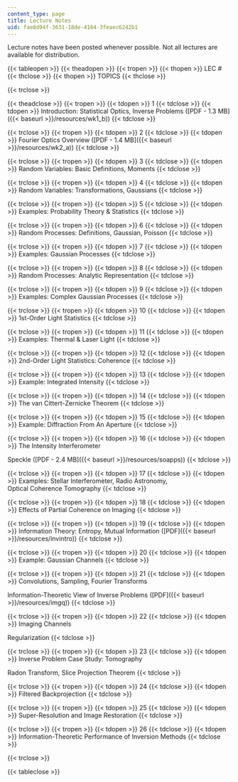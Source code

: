 ```yaml
---
content_type: page
title: Lecture Notes
uid: fae8d94f-3631-18de-4164-3feaec6242b1
---
```


Lecture notes have been posted whenever possible. Not all lectures are available for distribution.

{{< tableopen >}}
{{< theadopen >}}
{{< tropen >}}
{{< thopen >}}
LEC #
{{< thclose >}}
{{< thopen >}}
TOPICS
{{< thclose >}}

{{< trclose >}}

{{< theadclose >}}
{{< tropen >}}
{{< tdopen >}}
1
{{< tdclose >}}
{{< tdopen >}}
Introduction: Statistical Optics, Inverse Problems ([PDF - 1.3 MB]({{< baseurl >}}/resources/wk1_b))
{{< tdclose >}}

{{< trclose >}}
{{< tropen >}}
{{< tdopen >}}
2
{{< tdclose >}}
{{< tdopen >}}
Fourier Optics Overview ([PDF - 1.4 MB]({{< baseurl >}}/resources/wk2_a))
{{< tdclose >}}

{{< trclose >}}
{{< tropen >}}
{{< tdopen >}}
3
{{< tdclose >}}
{{< tdopen >}}
Random Variables: Basic Definitions, Moments
{{< tdclose >}}

{{< trclose >}}
{{< tropen >}}
{{< tdopen >}}
4
{{< tdclose >}}
{{< tdopen >}}
Random Variables: Transformations, Gaussians
{{< tdclose >}}

{{< trclose >}}
{{< tropen >}}
{{< tdopen >}}
5
{{< tdclose >}}
{{< tdopen >}}
Examples: Probability Theory & Statistics
{{< tdclose >}}

{{< trclose >}}
{{< tropen >}}
{{< tdopen >}}
6
{{< tdclose >}}
{{< tdopen >}}
Random Processes: Definitions, Gaussian, Poisson
{{< tdclose >}}

{{< trclose >}}
{{< tropen >}}
{{< tdopen >}}
7
{{< tdclose >}}
{{< tdopen >}}
Examples: Gaussian Processes
{{< tdclose >}}

{{< trclose >}}
{{< tropen >}}
{{< tdopen >}}
8
{{< tdclose >}}
{{< tdopen >}}
Random Processes: Analytic Representation
{{< tdclose >}}

{{< trclose >}}
{{< tropen >}}
{{< tdopen >}}
9
{{< tdclose >}}
{{< tdopen >}}
Examples: Complex Gaussian Processes
{{< tdclose >}}

{{< trclose >}}
{{< tropen >}}
{{< tdopen >}}
10
{{< tdclose >}}
{{< tdopen >}}
1st-Order Light Statistics
{{< tdclose >}}

{{< trclose >}}
{{< tropen >}}
{{< tdopen >}}
11
{{< tdclose >}}
{{< tdopen >}}
Examples: Thermal & Laser Light
{{< tdclose >}}

{{< trclose >}}
{{< tropen >}}
{{< tdopen >}}
12
{{< tdclose >}}
{{< tdopen >}}
2nd-Order Light Statistics: Coherence
{{< tdclose >}}

{{< trclose >}}
{{< tropen >}}
{{< tdopen >}}
13
{{< tdclose >}}
{{< tdopen >}}
Example: Integrated Intensity
{{< tdclose >}}

{{< trclose >}}
{{< tropen >}}
{{< tdopen >}}
14
{{< tdclose >}}
{{< tdopen >}}
The van Cittert-Zernicke Theorem
{{< tdclose >}}

{{< trclose >}}
{{< tropen >}}
{{< tdopen >}}
15
{{< tdclose >}}
{{< tdopen >}}
Example: Diffraction From An Aperture
{{< tdclose >}}

{{< trclose >}}
{{< tropen >}}
{{< tdopen >}}
16
{{< tdclose >}}
{{< tdopen >}}
The Intensity Interferometer  
  
Speckle ([PDF - 2.4 MB]({{< baseurl >}}/resources/soapps))
{{< tdclose >}}

{{< trclose >}}
{{< tropen >}}
{{< tdopen >}}
17
{{< tdclose >}}
{{< tdopen >}}
Examples: Stellar Interferometer, Radio Astronomy,  
Optical Coherence Tomography
{{< tdclose >}}

{{< trclose >}}
{{< tropen >}}
{{< tdopen >}}
18
{{< tdclose >}}
{{< tdopen >}}
Effects of Partial Coherence on Imaging
{{< tdclose >}}

{{< trclose >}}
{{< tropen >}}
{{< tdopen >}}
19
{{< tdclose >}}
{{< tdopen >}}
Information Theory: Entropy, Mutual Information ([PDF]({{< baseurl >}}/resources/invintro))
{{< tdclose >}}

{{< trclose >}}
{{< tropen >}}
{{< tdopen >}}
20
{{< tdclose >}}
{{< tdopen >}}
Example: Gaussian Channels
{{< tdclose >}}

{{< trclose >}}
{{< tropen >}}
{{< tdopen >}}
21
{{< tdclose >}}
{{< tdopen >}}
Convolutions, Sampling, Fourier Transforms  
  
Information-Theoretic View of Inverse Problems ([PDF]({{< baseurl >}}/resources/imgq))
{{< tdclose >}}

{{< trclose >}}
{{< tropen >}}
{{< tdopen >}}
22
{{< tdclose >}}
{{< tdopen >}}
Imaging Channels  
  
Regularization
{{< tdclose >}}

{{< trclose >}}
{{< tropen >}}
{{< tdopen >}}
23
{{< tdclose >}}
{{< tdopen >}}
Inverse Problem Case Study: Tomography  
  
Radon Transform, Slice Projection Theorem
{{< tdclose >}}

{{< trclose >}}
{{< tropen >}}
{{< tdopen >}}
24
{{< tdclose >}}
{{< tdopen >}}
Filtered Backprojection
{{< tdclose >}}

{{< trclose >}}
{{< tropen >}}
{{< tdopen >}}
25
{{< tdclose >}}
{{< tdopen >}}
Super-Resolution and Image Restoration
{{< tdclose >}}

{{< trclose >}}
{{< tropen >}}
{{< tdopen >}}
26
{{< tdclose >}}
{{< tdopen >}}
Information-Theoretic Performance of Inversion Methods
{{< tdclose >}}

{{< trclose >}}

{{< tableclose >}}